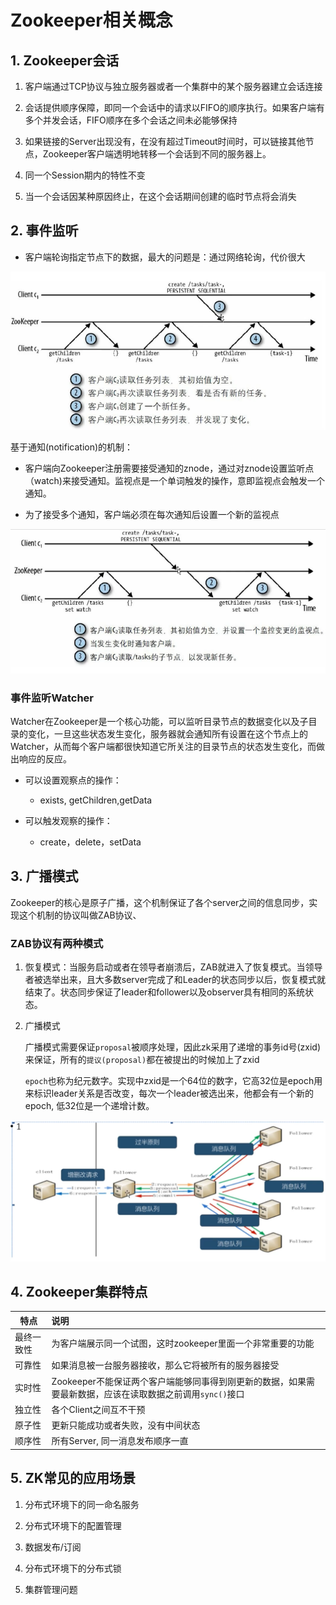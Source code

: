 # Zookeeper相关概念

## 1. Zookeeper会话

1. 客户端通过TCP协议与独立服务器或者一个集群中的某个服务器建立会话连接

2. 会话提供顺序保障，即同一个会话中的请求以FIFO的顺序执行。如果客户端有多个并发会话，FIFO顺序在多个会话之间未必能够保持

3. 如果链接的Server出现没有，在没有超过Timeout时间时，可以链接其他节点，Zookeeper客户端透明地转移一个会话到不同的服务器上。

4. 同一个Session期内的特性不变

5. 当一个会话因某种原因终止，在这个会话期间创建的临时节点将会消失

## 2. 事件监听

- 客户端轮询指定节点下的数据，最大的问题是：通过网络轮询，代价很大

![](../../assets/2024-11-20-15-53-29-image.png)

基于通知(notification)的机制：

- 客户端向Zookeeper注册需要接受通知的znode，通过对znode设置监听点（watch)来接受通知。监视点是一个单词触发的操作，意即监视点会触发一个通知。

- 为了接受多个通知，客户端必须在每次通知后设置一个新的监视点

![](../../assets/2024-11-20-15-56-20-image.png)

### 事件监听Watcher

Watcher在Zookeeper是一个核心功能，可以监听目录节点的数据变化以及子目录的变化，一旦这些状态发生变化，服务器就会通知所有设置在这个节点上的Watcher，从而每个客户端都很快知道它所关注的目录节点的状态发生变化，而做出响应的反应。

- 可以设置观察点的操作：
  
  - exists, getChildren,getData

- 可以触发观察的操作：
  
  - create，delete，setData

## 3. 广播模式

Zookeeper的核心是原子广播，这个机制保证了各个server之间的信息同步，实现这个机制的协议叫做ZAB协议、

### ZAB协议有两种模式

1. 恢复模式：当服务启动或者在领导者崩溃后，ZAB就进入了恢复模式。当领导者被选举出来，且大多数server完成了和Leader的状态同步以后，恢复模式就结束了。状态同步保证了leader和follower以及observer具有相同的系统状态。

2. 广播模式
   
   广播模式需要保证`proposal`被顺序处理，因此zk采用了递增的事务id号(zxid)来保证，所有的`提议(proposal)`都在被提出的时候加上了zxid
   
   `epoch`也称为纪元数字。实现中zxid是一个64位的数字，它高32位是epoch用来标识leader关系是否改变，每次一个leader被选出来，他都会有一个新的epoch, 低32位是一个递增计数。

![](../../assets/2024-11-20-16-10-34-image.png)

## 4. Zookeeper集群特点

| 特点    | 说明                                                            |
| ----- |:------------------------------------------------------------- |
| 最终一致性 | 为客户端展示同一个试图，这时zookeeper里面一个非常重要的功能                            |
| 可靠性   | 如果消息被一台服务器接收，那么它将被所有的服务器接受                                    |
| 实时性   | Zookeeper不能保证两个客户端能够同事得到刚更新的数据，如果需要最新数据，应该在读取数据之前调用`sync()`接口 |
| 独立性   | 各个Client之间互不干预                                                |
| 原子性   | 更新只能成功或者失败，没有中间状态                                             |
| 顺序性   | 所有Server, 同一消息发布顺序一直                                          |

## 5. ZK常见的应用场景

1. 分布式环境下的同一命名服务

2. 分布式环境下的配置管理

3. 数据发布/订阅

4. 分布式环境下的分布式锁

5. 集群管理问题


